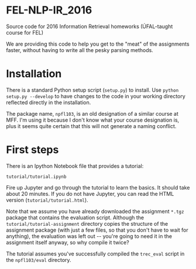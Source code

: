 # FEL-NLP-IR_2016

Source code for 2016 Information Retrieval homeworks (ÚFAL-taught course for FEL)

We are providing this code to help you get to the "meat" of the assignments faster,
without having to write all the pesky parsing methods.

Installation
============

There is a standard Python setup script (`setup.py`) to install. Use `python setup.py --develop`
to have changes to the code in your working directory reflected directly in the installation.

The package name, `npfl103`, is an old designation of a similar course at MFF.
I'm using it because I don't know what your course designation is, plus it seems
quite certain that this will not generate a naming conflict.


First steps
===========

There is an Ipython Notebook file that provides a tutorial:

`tutorial/tutorial.ipynb`

Fire up Jupyter and go through the tutorial to learn the basics. It should take about 20 minutes.
If you do not have Jupyter, you can read the HTML version (`tutorial/tutorial.html`).

Note that we assume you have already downloaded the assignment `*.tgz` package that contains
the evaluation script. Although the `tutorial/tutorial-assignment` directory copies the structure
of the assignment package (with just a few files, so that you don't have to wait for anything),
the evaluation was left out -- you're going to need it in the assignment itself anyway, so
why compile it twice?

The tutorial assumes you've successfully compiled the `trec_eval` script
in the `npfl103/eval` directory.